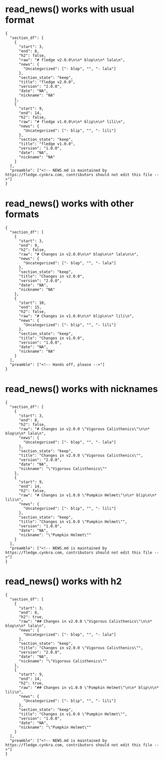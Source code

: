 # read_news() works with usual format

    {
      "section_df": [
        {
          "start": 3,
          "end": 8,
          "h2": false,
          "raw": "# fledge v2.0.0\n\n* blop\n\n* lala\n",
          "news": {
            "Uncategorized": ["- blop", "", "- lala"]
          },
          "section_state": "keep",
          "title": "fledge v2.0.0",
          "version": "2.0.0",
          "date": "NA",
          "nickname": "NA"
        },
        {
          "start": 9,
          "end": 14,
          "h2": false,
          "raw": "# fledge v1.0.0\n\n* blip\n\n* lili\n",
          "news": {
            "Uncategorized": ["- blip", "", "- lili"]
          },
          "section_state": "keep",
          "title": "fledge v1.0.0",
          "version": "1.0.0",
          "date": "NA",
          "nickname": "NA"
        }
      ],
      "preamble": ["<!-- NEWS.md is maintained by https://fledge.cynkra.com, contributors should not edit this file -->"]
    } 

# read_news() works with other formats

    {
      "section_df": [
        {
          "start": 3,
          "end": 9,
          "h2": false,
          "raw": "# Changes in v2.0.0\n\n* blop\n\n* lala\n\n",
          "news": {
            "Uncategorized": ["- blop", "", "- lala"]
          },
          "section_state": "keep",
          "title": "Changes in v2.0.0",
          "version": "2.0.0",
          "date": "NA",
          "nickname": "NA"
        },
        {
          "start": 10,
          "end": 15,
          "h2": false,
          "raw": "# Changes in v1.0.0\n\n* blip\n\n* lili\n",
          "news": {
            "Uncategorized": ["- blip", "", "- lili"]
          },
          "section_state": "keep",
          "title": "Changes in v1.0.0",
          "version": "1.0.0",
          "date": "NA",
          "nickname": "NA"
        }
      ],
      "preamble": ["<!-- Hands off, please -->"]
    } 

# read_news() works with nicknames

    {
      "section_df": [
        {
          "start": 3,
          "end": 8,
          "h2": false,
          "raw": "# Changes in v2.0.0 \"Vigorous Calisthenics\"\n\n* blop\n\n* lala\n",
          "news": {
            "Uncategorized": ["- blop", "", "- lala"]
          },
          "section_state": "keep",
          "title": "Changes in v2.0.0 \"Vigorous Calisthenics\"",
          "version": "2.0.0",
          "date": "NA",
          "nickname": "\"Vigorous Calisthenics\""
        },
        {
          "start": 9,
          "end": 14,
          "h2": false,
          "raw": "# Changes in v1.0.0 \"Pumpkin Helmet\"\n\n* blip\n\n* lili\n",
          "news": {
            "Uncategorized": ["- blip", "", "- lili"]
          },
          "section_state": "keep",
          "title": "Changes in v1.0.0 \"Pumpkin Helmet\"",
          "version": "1.0.0",
          "date": "NA",
          "nickname": "\"Pumpkin Helmet\""
        }
      ],
      "preamble": ["<!-- NEWS.md is maintained by https://fledge.cynkra.com, contributors should not edit this file -->"]
    } 

# read_news() works with h2

    {
      "section_df": [
        {
          "start": 3,
          "end": 8,
          "h2": true,
          "raw": "## Changes in v2.0.0 \"Vigorous Calisthenics\"\n\n* blop\n\n* lala\n",
          "news": {
            "Uncategorized": ["- blop", "", "- lala"]
          },
          "section_state": "keep",
          "title": "Changes in v2.0.0 \"Vigorous Calisthenics\"",
          "version": "2.0.0",
          "date": "NA",
          "nickname": "\"Vigorous Calisthenics\""
        },
        {
          "start": 9,
          "end": 14,
          "h2": true,
          "raw": "## Changes in v1.0.0 \"Pumpkin Helmet\"\n\n* blip\n\n* lili\n",
          "news": {
            "Uncategorized": ["- blip", "", "- lili"]
          },
          "section_state": "keep",
          "title": "Changes in v1.0.0 \"Pumpkin Helmet\"",
          "version": "1.0.0",
          "date": "NA",
          "nickname": "\"Pumpkin Helmet\""
        }
      ],
      "preamble": ["<!-- NEWS.md is maintained by https://fledge.cynkra.com, contributors should not edit this file -->"]
    } 

